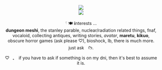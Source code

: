 <div align="center">
    <img src="https://files.catbox.moe/4lbrcm.png"/>
</div>


<div align="center">
<a href="https://hits.seeyoufarm.com"><img src="https://hits.seeyoufarm.com/api/count/incr/badge.svg?url=https%3A%2F%2Fgithub.com%2Ftransfeminine&count_bg=%23A6A6A6&title_bg=%23555555&icon=&icon_color=%23E7E7E7&title=%F0%93%89%B8%E0%BE%80%E0%BD%B2+baby+birds&edge_flat=false"/></a>

  𓍢 🍽️  **i**nterests ...<br> **dungeon meshi**, the stanley parable, nuclear/radiation related things, fnaf, vocaloid, collecting antiques, writing stories, *avatar*, **maretu**, **kikuo**, obscure horror games (ask please ♡), bioshock, Ib, there is much more. just ask⠀ ᡣ𐭩.

♡⠀₊⠀ if you have to ask if something is on my dni, then it's best to assume it is.
</div>

